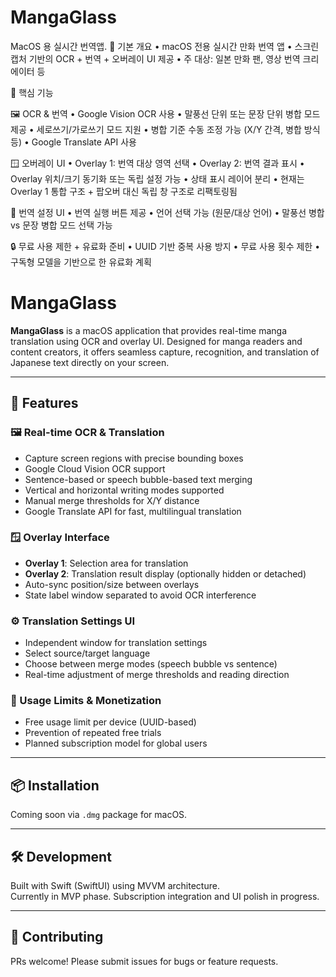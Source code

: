 # MangaGlass
MacOS 용 실시간 번역앱.
🎯 기본 개요
	•	macOS 전용 실시간 만화 번역 앱
	•	스크린 캡처 기반의 OCR + 번역 + 오버레이 UI 제공
	•	주 대상: 일본 만화 팬, 영상 번역 크리에이터 등

🧠 핵심 기능

🖼 OCR & 번역
	•	Google Vision OCR 사용
	•	말풍선 단위 또는 문장 단위 병합 모드 제공
	•	세로쓰기/가로쓰기 모드 지원
	•	병합 기준 수동 조정 가능 (X/Y 간격, 병합 방식 등)
	•	Google Translate API 사용

🪟 오버레이 UI
	•	Overlay 1: 번역 대상 영역 선택
	•	Overlay 2: 번역 결과 표시
	•	Overlay 위치/크기 동기화 또는 독립 설정 가능
	•	상태 표시 레이어 분리
	•	현재는 Overlay 1 통합 구조 + 팝오버 대신 독립 창 구조로 리팩토링됨

🧩 번역 설정 UI
	•	번역 실행 버튼 제공
	•	언어 선택 가능 (원문/대상 언어)
	•	말풍선 병합 vs 문장 병합 모드 선택 가능

🔒 무료 사용 제한 + 유료화 준비
	•	UUID 기반 중복 사용 방지
	•	무료 사용 횟수 제한
	•	구독형 모델을 기반으로 한 유료화 계획

 # MangaGlass

**MangaGlass** is a macOS application that provides real-time manga translation using OCR and overlay UI. Designed for manga readers and content creators, it offers seamless capture, recognition, and translation of Japanese text directly on your screen.

---

## 🧩 Features

### 🖼 Real-time OCR & Translation
- Capture screen regions with precise bounding boxes
- Google Cloud Vision OCR support
- Sentence-based or speech bubble-based text merging
- Vertical and horizontal writing modes supported
- Manual merge thresholds for X/Y distance
- Google Translate API for fast, multilingual translation

### 🪟 Overlay Interface
- **Overlay 1**: Selection area for translation
- **Overlay 2**: Translation result display (optionally hidden or detached)
- Auto-sync position/size between overlays
- State label window separated to avoid OCR interference

### ⚙️ Translation Settings UI
- Independent window for translation settings
- Select source/target language
- Choose between merge modes (speech bubble vs sentence)
- Real-time adjustment of merge thresholds and reading direction

### 🔐 Usage Limits & Monetization
- Free usage limit per device (UUID-based)
- Prevention of repeated free trials
- Planned subscription model for global users

---

## 📦 Installation

Coming soon via `.dmg` package for macOS.

---

## 🛠 Development

Built with Swift (SwiftUI) using MVVM architecture.  
Currently in MVP phase. Subscription integration and UI polish in progress.

---


## 🙌 Contributing

PRs welcome! Please submit issues for bugs or feature requests.
